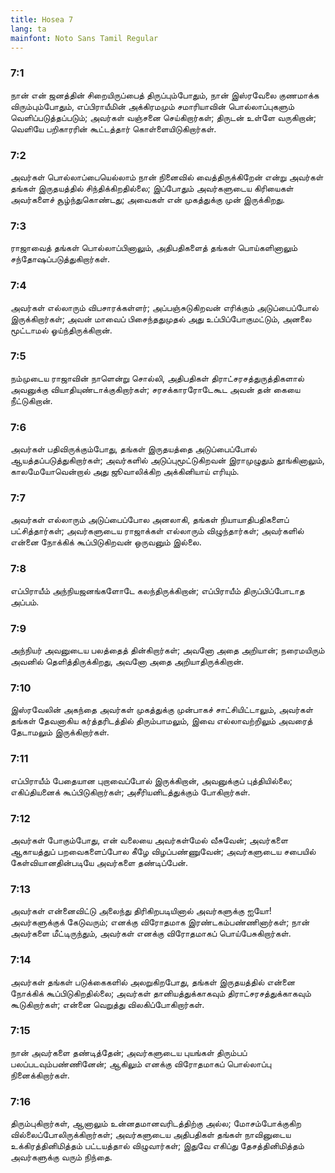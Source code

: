 ```yaml
---
title: Hosea 7
lang: ta
mainfont: Noto Sans Tamil Regular
---
```


###  7:1

நான் என் ஜனத்தின் சிறையிருப்பைத் திருப்பும்போதும், நான் இஸ்ரவேலை குணமாக்க விரும்பும்போதும், எப்பிராயீமின் அக்கிரமமும் சமாரியாவின் பொல்லாப்புகளும் வெளிப்படுத்தப்படும்; அவர்கள் வஞ்சனை செய்கிறார்கள்; திருடன் உள்ளே வருகிறான்; வெளியே பறிகாரரின் கூட்டத்தார் கொள்ளையிடுகிறார்கள்.

###  7:2

அவர்கள் பொல்லாப்பையெல்லாம் நான் நினைவில் வைத்திருக்கிறேன் என்று அவர்கள் தங்கள் இருதயத்தில் சிந்திக்கிறதில்லை; இப்போதும் அவர்களுடைய கிரியைகள் அவர்களைச் சூழ்ந்துகொண்டது; அவைகள் என் முகத்துக்கு முன் இருக்கிறது.

###  7:3

ராஜாவைத் தங்கள் பொல்லாப்பினாலும், அதிபதிகளைத் தங்கள் பொய்களினாலும் சந்தோஷப்படுத்துகிறார்கள்.

###  7:4

அவர்கள் எல்லாரும் விபசாரக்கள்ளர்; அப்பஞ்சுடுகிறவன் எரிக்கும் அடுப்பைப்போல் இருக்கிறார்கள்; அவன் மாவைப் பிசைந்ததுமுதல் அது உப்பிப்போகுமட்டும், அனலை மூட்டாமல் ஓய்ந்திருக்கிறான்.

###  7:5

நம்முடைய ராஜாவின் நாளென்று சொல்லி, அதிபதிகள் திராட்சரசத்துருத்திகளால் அவனுக்கு வியாதியுண்டாக்குகிறார்கள்; சரசக்காரரோடேகூட அவன் தன் கையை நீட்டுகிறான்.

###  7:6

அவர்கள் பதிவிருக்கும்போது, தங்கள் இருதயத்தை அடுப்பைப்போல் ஆயத்தப்படுத்துகிறார்கள்; அவர்களில் அடுப்புமூட்டுகிறவன் இராமுழுதும் தூங்கினாலும், காலமேயோவென்றால் அது ஜூவாலிக்கிற அக்கினியாய் எரியும்.

###  7:7

அவர்கள் எல்லாரும் அடுப்பைப்போல அனலாகி, தங்கள் நியாயாதிபதிகளைப் பட்சித்தார்கள்; அவர்களுடைய ராஜாக்கள் எல்லாரும் விழுந்தார்கள்; அவர்களில் என்னை நோக்கிக் கூப்பிடுகிறவன் ஒருவனும் இல்லை.

###  7:8

எப்பிராயீம் அந்நியஜனங்களோடே கலந்திருக்கிறான்; எப்பிராயீம் திருப்பிப்போடாத அப்பம்.

###  7:9

அந்நியர் அவனுடைய பலத்தைத் தின்கிறார்கள்; அவனோ அதை அறியான்; நரைமயிரும் அவனில் தெளித்திருக்கிறது, அவனோ அதை அறியாதிருக்கிறான்.

###  7:10

இஸ்ரவேலின் அகந்தை அவர்கள் முகத்துக்கு முன்பாகச் சாட்சியிட்டாலும், அவர்கள் தங்கள் தேவனாகிய கர்த்தரிடத்தில் திரும்பாமலும், இவை எல்லாவற்றிலும் அவரைத் தேடாமலும் இருக்கிறார்கள்.

###  7:11

எப்பிராயீம் பேதையான புறாவைப்போல் இருக்கிறான், அவனுக்குப் புத்தியில்லை; எகிப்தியனைக் கூப்பிடுகிறார்கள்; அசீரியனிடத்துக்கும் போகிறார்கள்.

###  7:12

அவர்கள் போகும்போது, என் வலையை அவர்கள்மேல் வீசுவேன்; அவர்களை ஆகாயத்துப் பறவைகளைப்போல கீழே விழப்பண்ணுவேன்; அவர்களுடைய சபையில் கேள்வியானதின்படியே அவர்களை தண்டிப்பேன்.

###  7:13

அவர்கள் என்னைவிட்டு அலைந்து திரிகிறபடியினால் அவர்களுக்கு ஐயோ! அவர்களுக்குக் கேடுவரும்; எனக்கு விரோதமாக இரண்டகம்பண்ணினார்கள்; நான் அவர்களை மீட்டிருந்தும், அவர்கள் எனக்கு விரோதமாகப் பொய்பேசுகிறார்கள்.

###  7:14

அவர்கள் தங்கள் படுக்கைகளில் அலறுகிறபோது, தங்கள் இருதயத்தில் என்னை நோக்கிக் கூப்பிடுகிறதில்லை; அவர்கள் தானியத்துக்காகவும் திராட்சரசத்துக்காகவும் கூடுகிறார்கள்; என்னை வெறுத்து விலகிப்போகிறார்கள்.

###  7:15

நான் அவர்களை தண்டித்தேன்; அவர்களுடைய புயங்கள் திரும்பப் பலப்படவும்பண்ணினேன்; ஆகிலும் எனக்கு விரோதமாகப் பொல்லாப்பு நினைக்கிறார்கள்.

###  7:16

திரும்புகிறார்கள், ஆனாலும் உன்னதமானவரிடத்திற்கு அல்ல; மோசம்போக்குகிற வில்லைப்போலிருக்கிறார்கள்; அவர்களுடைய அதிபதிகள் தங்கள் நாவினுடைய உக்கிரத்தினிமித்தம் பட்டயத்தால் விழுவார்கள்; இதுவே எகிப்து தேசத்தினிமித்தம் அவர்களுக்கு வரும் நிந்தை.

